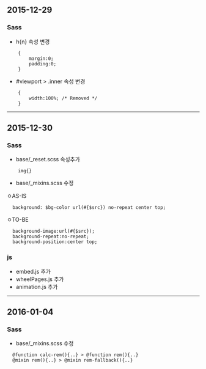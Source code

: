 ## 2015-12-29
### Sass
- h{n} 속성 변경
```
	{
		margin:0;
		padding:0;
	}
```

- #viewport > .inner 속성 변경
```
	{
		width:100%; /* Removed */
	}
```
***

## 2015-12-30
### Sass
- base/_reset.scss 속성추가


```
	img{}
``` 

- base/_mixins.scss 수정

ㅇAS-IS
```
  background: $bg-color url(#{$src}) no-repeat center top;
```

ㅇTO-BE
```
  background-image:url(#{$src});
  background-repeat:no-repeat;
  background-position:center top;
```
### js
- embed.js 추가
- wheelPages.js 추가
- animation.js 추가
***

## 2016-01-04
### Sass
- base/_mixins.scss 수정
```
  @function calc-rem(){..} > @function rem(){..}
  @mixin rem(){..} > @mixin rem-fallback(){..}
```
